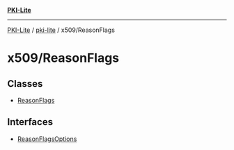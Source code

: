 [**PKI-Lite**](../../../README.md)

---

[PKI-Lite](../../../README.md) / [pki-lite](../../README.md) / x509/ReasonFlags

# x509/ReasonFlags

## Classes

- [ReasonFlags](classes/ReasonFlags.md)

## Interfaces

- [ReasonFlagsOptions](interfaces/ReasonFlagsOptions.md)
